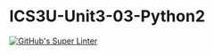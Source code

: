 # ICS3U-Unit3-03-Python2

[![GitHub's Super Linter](https://github.com/Dahrio-Francois/ICS3U-Unit3-03-Python2/workflows/GitHub's%20Super%20Linter/badge.svg)](https://github.com/Dahrio-Francois/ICS3U-Unit3-03-Python2/actions)

